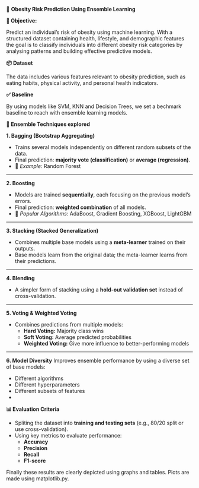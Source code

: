 🧠 **Obesity Risk Prediction Using Ensemble Learning**

**🎯 Objective:**

Predict an individual’s risk of obesity using machine learning. With a structured dataset containing health, lifestyle, and demographic features the goal is to classify individuals into
different obesity risk categories by analysing patterns and building effective predictive models.

**📦 Dataset**

The data includes various features relevant to obesity prediction, such as eating habits, physical activity, and personal health indicators.

**✅ Baseline**

By using models like SVM, KNN and Decision Trees, we set a bechmark baseline to reach with ensemble learning models.


**🚀 Ensemble Techniques explored**

**1. Bagging (Bootstrap Aggregating)**
- Trains several models independently on different random subsets of the data.
- Final prediction: **majority vote (classification)** or **average (regression)**.
- 📌 *Example:* Random Forest
---
**2. Boosting**
- Models are trained **sequentially**, each focusing on the previous model’s errors.
- Final prediction: **weighted combination** of all models.
- 📌 *Popular Algorithms:* AdaBoost, Gradient Boosting, XGBoost, LightGBM
---
**3. Stacking (Stacked Generalization)**
- Combines multiple base models using a **meta-learner** trained on their outputs.
- Base models learn from the original data; the meta-learner learns from their predictions.
---
**4. Blending**
- A simpler form of stacking using a **hold-out validation set** instead of cross-validation.
---
**5. Voting & Weighted Voting**
- Combines predictions from multiple models:
    - **Hard Voting:** Majority class wins
    - **Soft Voting:** Average predicted probabilities
    - **Weighted Voting:** Give more influence to better-performing models
---
**6. Model Diversity**
Improves ensemble performance by using a diverse set of base models:
- Different algorithms
- Different hyperparameters
- Different subsets of features
- 

**📊 Evaluation Criteria**
- Spliting the dataset into **training and testing sets** (e.g., 80/20 split or use cross-validation).
- Using key metrics to evaluate performance:
    - **Accuracy**
    - **Precision**
    - **Recall**
    - **F1-score**
  
Finally these results are clearly depicted using graphs and tables. Plots are made using matplotlib.py.
